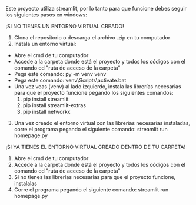 Este proyecto utiliza streamlit, por lo tanto para que funcione debes seguir los siguientes pasos en windows:

¡SI NO TIENES UN ENTORNO VIRTUAL CREADO!
1. Clona el repositorio o descarga el archivo .zip en tu computador
2. Instala un entorno virtual:
  - Abre el cmd de tu computador
  - Accede a la carpeta donde está el proyecto y todos los códigos con el comando cd "ruta de acceso de la carpeta"
  - Pega este comando: py -m venv venv
  - Pega este comando: venv\Scripts\activate.bat
  - Una vez veas (venv) al lado izquierdo, instala las librerías necesarias para que el proyecto funcione pegando los siguientes comandos:
    1. pip install streamlit
    2. pip install streamlit-extras
    3. pip install networkx
3. Una vez creado el entorno virtual con las librerias necesarias instaladas, corre el programa pegando el siguiente comando: streamlit run homepage.py

¡SI YA TIENES EL ENTORNO VIRTUAL CREADO DENTRO DE TU CARPETA!
1. Abre el cmd de tu computador
2. Accede a la carpeta donde está el proyecto y todos los códigos con el comando cd "ruta de acceso de la carpeta"
3. Si no tienes las librerias necesarias para que el proyecto funcione, instalalas
4. Corre el programa pegando el siguiente comando: streamlit run homepage.py
